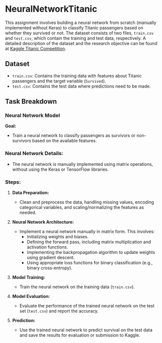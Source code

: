 # NeuralNetworkTitanic

This assignment involves building a neural network from scratch (manually implemented without Keras) to classify Titanic passengers based on whether they survived or not. The dataset consists of two files, `train.csv` and `test.csv`, which contain the training and test data, respectively. A detailed description of the dataset and the research objective can be found at [Kaggle Titanic Competition](https://www.kaggle.com/competitions/titanic).

## Dataset

- `train.csv`: Contains the training data with features about Titanic passengers and the target variable (`Survived`).
- `test.csv`: Contains the test data where predictions need to be made.

## Task Breakdown

### Neural Network Model

**Goal:**
- Train a neural network to classify passengers as survivors or non-survivors based on the available features.

### Neural Network Details:
- The neural network is manually implemented using matrix operations, without using the Keras or TensorFlow libraries.
  
### Steps:

1. **Data Preparation:**
   - Clean and preprocess the data, handling missing values, encoding categorical variables, and scaling/normalizing the features as needed.

2. **Neural Network Architecture:**
   - Implement a neural network manually in matrix form. This involves:
     - Initializing weights and biases.
     - Defining the forward pass, including matrix multiplication and activation functions.
     - Implementing the backpropagation algorithm to update weights using gradient descent.
     - Using appropriate loss functions for binary classification (e.g., binary cross-entropy).

3. **Model Training:**
   - Train the neural network on the training data (`train.csv`).

4. **Model Evaluation:**
   - Evaluate the performance of the trained neural network on the test set (`test.csv`) and report the accuracy.

5. **Prediction:**
   - Use the trained neural network to predict survival on the test data and save the results for evaluation or submission to Kaggle.

